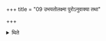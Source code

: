+++
title = "09 उभयतोलक्ष्मा पुरोऽनुवाक्या तथा"

+++

<details><summary>थिते</summary>

उभयतोलक्ष्मा पुरोऽनुवाक्या तथा याज्येत्येके ९
</details>
